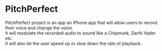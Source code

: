 # PitchPerfect
PitchPerfect project is an app an iPhone app that will allow users to record their voice 
and change the voice.  
It will modulate the recorded audio to sound like a Chipmunk, Darth Vader etc.  
It will also let the user speed up or slow down the rate of playback.  

